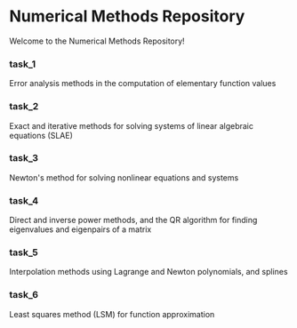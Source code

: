 # Numerical Methods Repository

Welcome to the Numerical Methods Repository!

### task_1
Error analysis methods in the computation of elementary
function values

### task_2
Exact and iterative methods for solving systems of linear
algebraic equations (SLAE)

### task_3
Newton's method for solving nonlinear equations and
systems

### task_4
Direct and inverse power methods, and the QR algorithm
for finding eigenvalues and eigenpairs of a matrix

### task_5
Interpolation methods using Lagrange and Newton polynomials, and splines

### task_6
Least squares method (LSM) for function approximation

